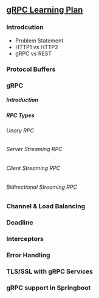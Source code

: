 ## [gRPC Learning Plan](https://www.udemy.com/course/grpc-the-complete-guide-for-java-developers) 

### Introdcution
* Problem Statement
* HTTP1 vs HTTP2
* gRPC vs REST
### Protocol Buffers
### gRPC 

##### Introduction 
##### RPC Types 
###### Unary RPC
###### Server Streaming RPC
###### Client Streaming RPC
###### Bidirectional Streaming RPC
### Channel & Load Balancing
### Deadline
### Interceptors
### Error Handling
### TLS/SSL with gRPC Services
### gRPC support in Springboot
